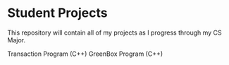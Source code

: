 # Student Projects

This repository will contain all of my projects as I progress through my CS Major.

Transaction Program (C++) 
GreenBox Program (C++)


